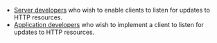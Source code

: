 + [Server developers](http://data.europa.eu/esco/occupation/a7c1d23d-aeca-4bee-9a08-5993ed98b135) who wish to enable clients to listen for updates to HTTP resources.
+ [Application developers](http://data.europa.eu/esco/occupation/c40a2919-48a9-40ea-b506-1f34f693496d) who wish to implement a client to listen for updates to HTTP resources.
